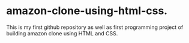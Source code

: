 # amazon-clone-using-html-css.
This is my first github repository as well as first programming project of building amazon clone using HTML and CSS.
